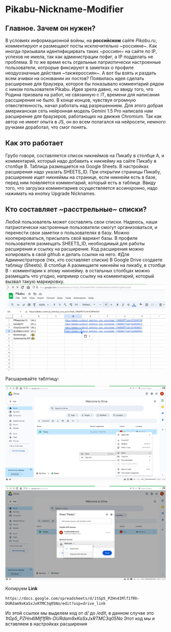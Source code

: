 # Pikabu-Nickname-Modifier
## Главное. Зачем он нужен?
В условиях информационной войны, на **российском** сайте *Pikabu.ru*, комментируют и размещают  посты исключительно ~россияне~. Как иногда призывали идентифицирвать таких ~россиян~ на сайте по IP, успехов не имела, так как администрации пофиг, а IP подделать не проблема. В то же время есть отдельные патриотически настроенные пользователи, котрорые фиксируют в заметках о профиле неодyозначные действия ~такжероссиян~. А вот бы взять и раздать всем ачивки на основании их постов? Появилась идея сделать расширение для браузера, которое бы показывало комментарий рядом с ником пользователя Pikabu. Идея зрела давно, но ввиду того, что Родина призвала на работ, не связанную с IT, времени для написания рассширения не было. В конце концов, чувствуя огромную отвествтенность, начал работать над разрешеннием. Для этого добрая американская сеть нейронная модель Gemini 1.5 Pro  написала нам расширение для браузеров, работающих на движке Chromium. Так как автор не имеет опыта в JS, он во всем полагался на нейросети, немного ручками доработал, что смог понять.
## Как это работает
Грубо говоря, составляется список никнеймов на Пикабу в столбце А, и комментарий, который надо добавить к никнейму на сайте Пикабу в столбце В. Таблица размещается на Google Sheets. В настройках расширения надо указать SHEETS_ID. При открытии страницы Пикабу, расширение ищет никнеймы на странице, если никнейм есть в базе, перед ним появляется комментарий, который есть в таблице. Ввиду того, что загрузка комментариев осуществляется ассинхронно, надо нажимать на кнопку Upgrade Nicknames.
## Кто составляет ~расстрельные~ списки?
Любой пользователь может составлять свои списки. Надеюсь, наши патриотически настроенные пользователи смогут организоваться, и перенести свои заметки о пользователях в базу. Можно кооперироваться, присылать свой вариант базы. В профиле пользователя размещать SHEETS_ID, необходимый для работы расширения и ссылку на расширение. Код расширения можно копировать в свой github и делать ссылки на него.
#Для Администраторов (тех, кто составляет списки)
В Google Drive создаете таблицу (Sheets). В столбце А размещаете никнейм на пикабу, в столбце В - комментарии к этому никнейму. в остальных столбцах можно размещать что угодно, например ссылку на комментарий, который вызвал такую маркировку.
![  ](/media/1.png)

Расшаривайте таблтицу:

![  ](/media/2.png)

![  ](/media/3.png)

Копируем **Link**
```
https://docs.google.com/spreadsheets/d/1tGp5_PZHn4IMlf1fRh-DURdam9xKaSxJxRTMC3q05No/edit?usp=drive_link
```
Из этой ссылки мы выделем код от *d/* до  */edit*, в данном случае это *1tGp5_PZHn4IMlf1fRh-DURdam9xKaSxJxRTMC3q05No* 
Этот код мы и вставляем в настройках расширения

